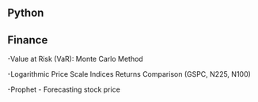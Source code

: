 ## Python

## Finance
-Value at Risk (VaR): Monte Carlo Method


-Logarithmic Price Scale Indices Returns Comparison (GSPC, N225, N100)


-Prophet - Forecasting stock price
